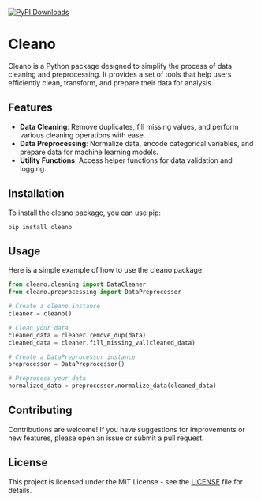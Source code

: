 [![PyPI Downloads](https://static.pepy.tech/badge/cleano)](https://pepy.tech/projects/cleano)
# Cleano

Cleano is a Python package designed to simplify the process of data cleaning and preprocessing. It provides a set of tools that help users efficiently clean, transform, and prepare their data for analysis.

## Features

- **Data Cleaning**: Remove duplicates, fill missing values, and perform various cleaning operations with ease.
- **Data Preprocessing**: Normalize data, encode categorical variables, and prepare data for machine learning models.
- **Utility Functions**: Access helper functions for data validation and logging.

## Installation

To install the cleano package, you can use pip:

```
pip install cleano
```

## Usage

Here is a simple example of how to use the cleano package:

```python
from cleano.cleaning import DataCleaner
from cleano.preprocessing import DataPreprocessor

# Create a cleano instance
cleaner = cleano()

# Clean your data
cleaned_data = cleaner.remove_dup(data)
cleaned_data = cleaner.fill_missing_val(cleaned_data)

# Create a DataPreprocessor instance
preprocessor = DataPreprocessor()

# Preprocess your data
normalized_data = preprocessor.normalize_data(cleaned_data)
```

## Contributing

Contributions are welcome! If you have suggestions for improvements or new features, please open an issue or submit a pull request.

## License

This project is licensed under the MIT License - see the [LICENSE](LICENSE) file for details.
